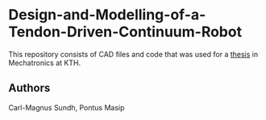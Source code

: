# Design-and-Modelling-of-a-Tendon-Driven-Continuum-Robot
This repository consists of CAD files and code that was used for a  [thesis](https://www.diva-portal.org/smash/search.jsf?dswid=6522) in Mechatronics at KTH.
## Authors
Carl-Magnus Sundh, Pontus Masip


